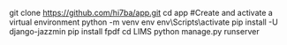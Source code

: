 git clone https://github.com/hi7ba/app.git
cd app
#Create and activate a virtual environment
python -m venv env
env\Scripts\activate
pip install -U django-jazzmin
pip install fpdf
cd LIMS
python manage.py runserver
